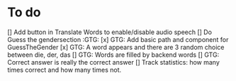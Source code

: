 # To do

[] Add button in Translate Words to enable/disable audio speech
[] Do Guess the gendersection :GTG:
[x] GTG: Add basic path and component for GuessTheGender
[x] GTG: A word appears and there are 3 random choice between die, der, das
[] GTG: Words are filled by backend words
[] GTG: Correct answer is really the correct answer
[] Track statistics: how many times correct and how many times not.
